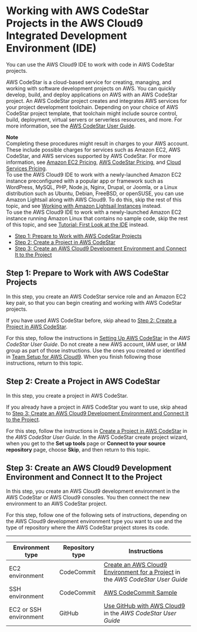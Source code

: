 # Working with AWS CodeStar Projects in the AWS Cloud9 Integrated Development Environment \(IDE\)<a name="codestar-projects"></a>

You can use the AWS Cloud9 IDE to work with code in AWS CodeStar projects\.

AWS CodeStar is a cloud\-based service for creating, managing, and working with software development projects on AWS\. You can quickly develop, build, and deploy applications on AWS with an AWS CodeStar project\. An AWS CodeStar project creates and integrates AWS services for your project development toolchain\. Depending on your choice of AWS CodeStar project template, that toolchain might include source control, build, deployment, virtual servers or serverless resources, and more\. For more information, see the [AWS CodeStar User Guide](https://docs.aws.amazon.com/codestar/latest/userguide/welcome.html)\.

**Note**  
Completing these procedures might result in charges to your AWS account\. These include possible charges for services such as Amazon EC2, AWS CodeStar, and AWS services supported by AWS CodeStar\. For more information, see [Amazon EC2 Pricing](https://aws.amazon.com/ec2/pricing/), [AWS CodeStar Pricing](https://aws.amazon.com/codestar/pricing/), and [Cloud Services Pricing](https://aws.amazon.com/pricing/services/)\.  
To use the AWS Cloud9 IDE to work with a newly\-launched Amazon EC2 instance preconfigured with a popular app or framework such as WordPress, MySQL, PHP, Node\.js, Nginx, Drupal, or Joomla, or a Linux distribution such as Ubuntu, Debian, FreeBSD, or openSUSE, you can use Amazon Lightsail along with AWS Cloud9\. To do this, skip the rest of this topic, and see [Working with Amazon Lightsail Instances](lightsail-instances.md) instead\.  
To use the AWS Cloud9 IDE to work with a newly\-launched Amazon EC2 instance running Amazon Linux that contains no sample code, skip the rest of this topic, and see [Tutorial: First Look at the IDE](tutorial.md) instead\.
+  [Step 1: Prepare to Work with AWS CodeStar Projects](#codestar-projects-setup) 
+  [Step 2: Create a Project in AWS CodeStar](#codestar-projects-create-project) 
+  [Step 3: Create an AWS Cloud9 Development Environment and Connect It to the Project](#codestar-projects-connect-to-project) 

## Step 1: Prepare to Work with AWS CodeStar Projects<a name="codestar-projects-setup"></a>

In this step, you create an AWS CodeStar service role and an Amazon EC2 key pair, so that you can begin creating and working with AWS CodeStar projects\.

If you have used AWS CodeStar before, skip ahead to [Step 2: Create a Project in AWS CodeStar](#codestar-projects-create-project)\.

For this step, follow the instructions in [Setting Up AWS CodeStar](https://docs.aws.amazon.com/codestar/latest/userguide/setting-up.html) in the *AWS CodeStar User Guide*\. Do not create a new AWS account, IAM user, or IAM group as part of those instructions\. Use the ones you created or identified in [Team Setup for AWS Cloud9](setup.md)\. When you finish following those instructions, return to this topic\.

## Step 2: Create a Project in AWS CodeStar<a name="codestar-projects-create-project"></a>

In this step, you create a project in AWS CodeStar\.

If you already have a project in AWS CodeStar you want to use, skip ahead to [Step 3: Create an AWS Cloud9 Development Environment and Connect It to the Project](#codestar-projects-connect-to-project)\.

For this step, follow the instructions in [Create a Project in AWS CodeStar](https://docs.aws.amazon.com/codestar/latest/userguide/how-to-create-project.html) in the *AWS CodeStar User Guide*\. In the AWS CodeStar create project wizard, when you get to the **Set up tools** page or **Connect to your source repository** page, choose **Skip**, and then return to this topic\.

## Step 3: Create an AWS Cloud9 Development Environment and Connect It to the Project<a name="codestar-projects-connect-to-project"></a>

In this step, you create an AWS Cloud9 development environment in the AWS CodeStar or AWS Cloud9 consoles\. You then connect the new environment to an AWS CodeStar project\.

For this step, follow one of the following sets of instructions, depending on the AWS Cloud9 development environment type you want to use and the type of repository where the AWS CodeStar project stores its code\.


****  

|  **Environment type**  |  **Repository type**  |  **Instructions**  | 
| --- | --- | --- | 
|  EC2 environment  |  CodeCommit  |   [Create an AWS Cloud9 Environment for a Project](https://docs.aws.amazon.com/codestar/latest/userguide/setting-up-ide-cloud9.html#setting-up-ide-cloud9-create) in the *AWS CodeStar User Guide*   | 
|  SSH environment  |  CodeCommit  |   [AWS CodeCommit Sample](sample-codecommit.md)   | 
|  EC2 or SSH environment  |  GitHub  |   [Use GitHub with AWS Cloud9](https://docs.aws.amazon.com/codestar/latest/userguide/setting-up-ide-cloud9.html#setting-up-ide-cloud9-github) in the *AWS CodeStar User Guide*   | 